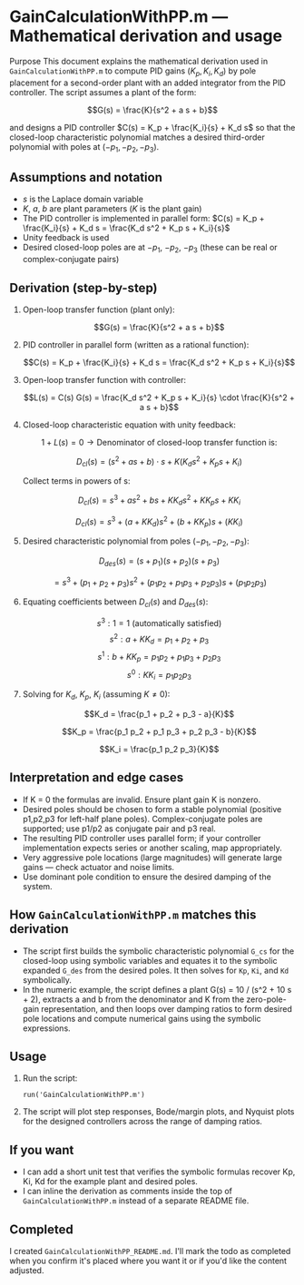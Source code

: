 GainCalculationWithPP.m — Mathematical derivation and usage
=============================================================

Purpose
This document explains the mathematical derivation used in `GainCalculationWithPP.m` to compute PID gains $(K_p, K_i, K_d)$ by pole placement for a second-order plant with an added integrator from the PID controller. The script assumes a plant of the form:

$$G(s) = \frac{K}{s^2 + a s + b}$$

and designs a PID controller $C(s) = K_p + \frac{K_i}{s} + K_d s$ so that the closed-loop characteristic polynomial matches a desired third-order polynomial with poles at $(-p_1, -p_2, -p_3)$.

Assumptions and notation
------------------------
- $s$ is the Laplace domain variable
- $K$, $a$, $b$ are plant parameters ($K$ is the plant gain)
- The PID controller is implemented in parallel form: $C(s) = K_p + \frac{K_i}{s} + K_d s = \frac{K_d s^2 + K_p s + K_i}{s}$
- Unity feedback is used
- Desired closed-loop poles are at $-p_1$, $-p_2$, $-p_3$ (these can be real or complex-conjugate pairs)

Derivation (step-by-step)
-------------------------
1. Open-loop transfer function (plant only):

    $$G(s) = \frac{K}{s^2 + a s + b}$$

2. PID controller in parallel form (written as a rational function):

    $$C(s) = K_p + \frac{K_i}{s} + K_d s = \frac{K_d s^2 + K_p s + K_i}{s}$$

3. Open-loop transfer function with controller:

    $$L(s) = C(s) G(s) = \frac{K_d s^2 + K_p s + K_i}{s} \cdot \frac{K}{s^2 + a s + b}$$

4. Closed-loop characteristic equation with unity feedback:

    $$1 + L(s) = 0 \rightarrow \text{Denominator of closed-loop transfer function is:}$$

    $$D_{cl}(s) = (s^2 + a s + b) \cdot s + K(K_d s^2 + K_p s + K_i)$$

    Collect terms in powers of s:

    $$D_{cl}(s) = s^3 + a s^2 + b s + K K_d s^2 + K K_p s + K K_i$$

    $$D_{cl}(s) = s^3 + (a + K K_d) s^2 + (b + K K_p) s + (K K_i)$$

5. Desired characteristic polynomial from poles $(-p_1, -p_2, -p_3)$:

    $$D_{des}(s) = (s + p_1)(s + p_2)(s + p_3)$$

    $$= s^3 + (p_1 + p_2 + p_3) s^2 + (p_1 p_2 + p_1 p_3 + p_2 p_3) s + (p_1 p_2 p_3)$$

6. Equating coefficients between $D_{cl}(s)$ and $D_{des}(s)$:

    $$s^3: 1 = 1 \text{ (automatically satisfied)}$$
    $$s^2: a + K K_d = p_1 + p_2 + p_3$$
    $$s^1: b + K K_p = p_1 p_2 + p_1 p_3 + p_2 p_3$$
    $$s^0: K K_i = p_1 p_2 p_3$$

7. Solving for $K_d$, $K_p$, $K_i$ (assuming $K \neq 0$):

    $$K_d = \frac{p_1 + p_2 + p_3 - a}{K}$$

    $$K_p = \frac{p_1 p_2 + p_1 p_3 + p_2 p_3 - b}{K}$$

    $$K_i = \frac{p_1 p_2 p_3}{K}$$

Interpretation and edge cases
-----------------------------
- If K = 0 the formulas are invalid. Ensure plant gain K is nonzero.
- Desired poles should be chosen to form a stable polynomial (positive p1,p2,p3 for left-half plane poles). Complex-conjugate poles are supported; use p1/p2 as conjugate pair and p3 real.
- The resulting PID controller uses parallel form; if your controller implementation expects series or another scaling, map appropriately.
- Very aggressive pole locations (large magnitudes) will generate large gains — check actuator and noise limits.
- Use dominant pole condition to ensure the desired damping of the system.

How `GainCalculationWithPP.m` matches this derivation
----------------------------------------------------
- The script first builds the symbolic characteristic polynomial `G_cs` for the closed-loop using symbolic variables and equates it to the symbolic expanded `G_des` from the desired poles. It then solves for `Kp`, `Ki`, and `Kd` symbolically.
- In the numeric example, the script defines a plant G(s) = 10 / (s^2 + 10 s + 2), extracts a and b from the denominator and K from the zero-pole-gain representation, and then loops over damping ratios to form desired pole locations and compute numerical gains using the symbolic expressions.

Usage
-----
1. Run the script:

   `run('GainCalculationWithPP.m')`

2. The script will plot step responses, Bode/margin plots, and Nyquist plots for the designed controllers across the range of damping ratios.

If you want
-----------
- I can add a short unit test that verifies the symbolic formulas recover Kp, Ki, Kd for the example plant and desired poles.
- I can inline the derivation as comments inside the top of `GainCalculationWithPP.m` instead of a separate README file.

Completed
---------
I created `GainCalculationWithPP_README.md`. I'll mark the todo as completed when you confirm it's placed where you want it or if you'd like the content adjusted.